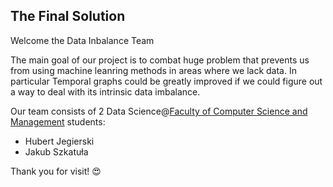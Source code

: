 ## The Final Solution



Welcome the Data Inbalance Team

The main goal of our project is to combat huge problem that prevents us from using machine leanring methods in areas where we lack data.
In particular Temporal graphs could be greatly improved if we could figure out a way to deal with its intrinsic data imbalance.

 
Our team consists of 2 Data Science@[Faculty of Computer Science and Management](http://wiz.pwr.edu.pl/en/) students:
* Hubert Jegierski
* Jakub Szkatuła



Thank you for visit! :heart_eyes: